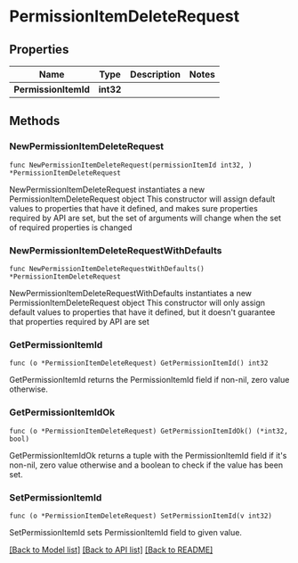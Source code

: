 # PermissionItemDeleteRequest

## Properties

Name | Type | Description | Notes
------------ | ------------- | ------------- | -------------
**PermissionItemId** | **int32** |  | 

## Methods

### NewPermissionItemDeleteRequest

`func NewPermissionItemDeleteRequest(permissionItemId int32, ) *PermissionItemDeleteRequest`

NewPermissionItemDeleteRequest instantiates a new PermissionItemDeleteRequest object
This constructor will assign default values to properties that have it defined,
and makes sure properties required by API are set, but the set of arguments
will change when the set of required properties is changed

### NewPermissionItemDeleteRequestWithDefaults

`func NewPermissionItemDeleteRequestWithDefaults() *PermissionItemDeleteRequest`

NewPermissionItemDeleteRequestWithDefaults instantiates a new PermissionItemDeleteRequest object
This constructor will only assign default values to properties that have it defined,
but it doesn't guarantee that properties required by API are set

### GetPermissionItemId

`func (o *PermissionItemDeleteRequest) GetPermissionItemId() int32`

GetPermissionItemId returns the PermissionItemId field if non-nil, zero value otherwise.

### GetPermissionItemIdOk

`func (o *PermissionItemDeleteRequest) GetPermissionItemIdOk() (*int32, bool)`

GetPermissionItemIdOk returns a tuple with the PermissionItemId field if it's non-nil, zero value otherwise
and a boolean to check if the value has been set.

### SetPermissionItemId

`func (o *PermissionItemDeleteRequest) SetPermissionItemId(v int32)`

SetPermissionItemId sets PermissionItemId field to given value.



[[Back to Model list]](../README.md#documentation-for-models) [[Back to API list]](../README.md#documentation-for-api-endpoints) [[Back to README]](../README.md)


